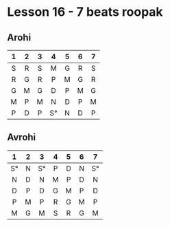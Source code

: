 # Lesson 16 - 7 beats roopak


## Arohi

1 | 2 | 3 | 4 | 5 | 6 | 7
:-: | :-: | :-: | :-: | :-: | :-: | :-: 
S | R | S | M | G | R | S
R | G | R | P | M | G | R
G | M | G | D | P | M | G
M | P | M | N | D | P | M
P | D | P | S° | N | D | P

## Avrohi

1 | 2 | 3 | 4 | 5 | 6 | 7
:-: | :-: | :-: | :-: | :-: | :-: | :-: 
S° | N | S° | P | D | N | S°
N | D | N | M | P | D | N
D | P | D | G | M | P | D
P | M | P | R | G | M | P
M | G | M | S | R | G | M